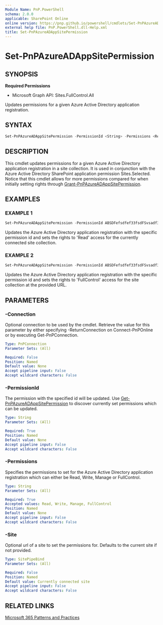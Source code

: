 ```yaml
---
Module Name: PnP.PowerShell
schema: 2.0.0
applicable: SharePoint Online
online version: https://pnp.github.io/powershell/cmdlets/Set-PnPAzureADAppSitePermission.html
external help file: PnP.PowerShell.dll-Help.xml
title: Set-PnPAzureADAppSitePermission
---
```

  
# Set-PnPAzureADAppSitePermission

## SYNOPSIS

**Required Permissions**

  * Microsoft Graph API: Sites.FullControl.All

Updates permissions for a given Azure Active Directory application registration.

## SYNTAX

```powershell
Set-PnPAzureADAppSitePermission -PermissionId <String> -Permissions <Read|Write|Manage|FullControl> [-Site <SitePipeBind>] [-Connection <PnPConnection>]
```

## DESCRIPTION

This cmdlet updates permissions for a given Azure Active Directory application registration in a site collection. It is used in conjunction with the Azure Active Directory SharePoint application permission Sites.Selected. Notice that this cmdlet allows for more permissions compared for when initially setting rights through [Grant-PnPAzureADAppSitePermission](Grant-PnPAzureADAppSitePermission.md).

## EXAMPLES

### EXAMPLE 1
```powershell
Set-PnPAzureADAppSitePermission -PermissionId ABSDFefsdfef33fsdFSvsadf3e3fsdaffsa -Permissions Read
```

Updates the Azure Active Directory application registration with the specific permission id and sets the rights to 'Read' access for the currently connected site collection.

### EXAMPLE 2
```powershell
Set-PnPAzureADAppSitePermission -PermissionId ABSDFefsdfef33fsdFSvsadf3e3fsdaffsa -Permissions FullControl -Site https://contoso.microsoft.com/sites/projects
```

Updates the Azure Active Directory application registration with the specific permission id and sets the rights to 'FullControl' access for the site collection at the provided URL.

## PARAMETERS

### -Connection
Optional connection to be used by the cmdlet. Retrieve the value for this parameter by either specifying -ReturnConnection on Connect-PnPOnline or by executing Get-PnPConnection.

```yaml
Type: PnPConnection
Parameter Sets: (All)

Required: False
Position: Named
Default value: None
Accept pipeline input: False
Accept wildcard characters: False
```

### -PermissionId
The permission with the specified id will be updated. Use [Get-PnPAzureADAppSitePermission](Get-PnPAzureADAppSitePermission.md) to discover currently set permissions which can be updated.

```yaml
Type: String
Parameter Sets: (All)

Required: True
Position: Named
Default value: None
Accept pipeline input: False
Accept wildcard characters: False
```

### -Permissions
Specifies the permissions to set for the Azure Active Directory application registration which can either be Read, Write, Manage or FullControl.

```yaml
Type: String
Parameter Sets: (All)

Required: True
Accepted values: Read, Write, Manage, FullControl
Position: Named
Default value: None
Accept pipeline input: False
Accept wildcard characters: False
```

### -Site
Optional url of a site to set the permissions for. Defaults to the current site if not provided.

```yaml
Type: SitePipeBind
Parameter Sets: (All)

Required: False
Position: Named
Default value: Currently connected site
Accept pipeline input: False
Accept wildcard characters: False
```

## RELATED LINKS

[Microsoft 365 Patterns and Practices](https://aka.ms/m365pnp)
